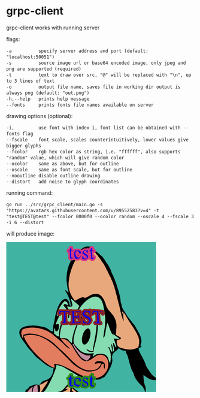 # grpc-client

grpc-client works with running server

flags:

    -a          specify server address and port (default: "localhost:50051")
    -s          source image url or base64 encoded image, only jpeg and png are supported (required)
    -t          text to draw over src, "@" will be replaced with "\n", up to 3 lines of text
    -o          output file name, saves file in working dir output is always png (default: "out.png")
    -h,--help   prints help message
    --fonts     prints fonts file names available on server

drawing options (optional):

    -i,         use font with index i, font list can be obtained with --fonts flag
    --fscale    font scale, scales counterintuitively, lower values give bigger glyphs
    --fcolor    rgb hex color as string, i.e. "ffffff", also supports "random" value, which will give random color
    --ocolor    same as above, but for outline
    --oscale    same as font scale, but for outline
    --nooutline disable outline drawing
    --distort   add noise to glyph coordinates

running command:

    go run ../src/grpc_client/main.go -s "https://avatars.githubusercontent.com/u/89552583?v=4" -t "test@TEST@test" --fcolor 0000f0 --ocolor random --oscale 4 --fscale 3 -i 6 --distort

will produce image:

![Example](./assets/out.png)